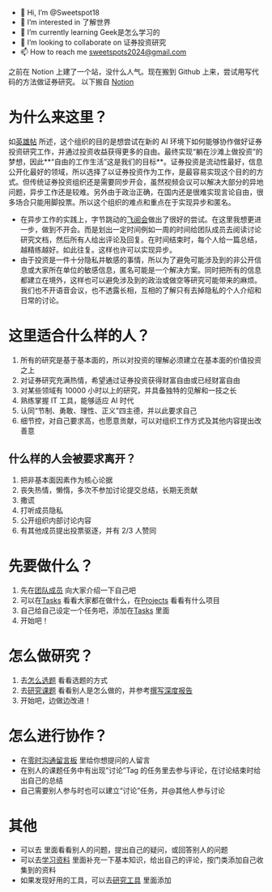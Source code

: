 - 👋 Hi, I’m @Sweetspot18
- 👀 I’m interested in 了解世界
- 🌱 I’m currently learning Geek是怎么学习的
- 💞️ I’m looking to collaborate on 证券投资研究
- 📫 How to reach me sweetspots2024@gmail.com

之前在 Notion 上建了一个站，没什么人气。现在搬到 Github 上来，尝试用写代码的方法做证券研究。
以下搬自 [Notion](https://sweetspots.notion.site/02248e2e889942d2b150f9ae26b033c1?v=48656b949eee4289a09f0fe37efe43e6)

# 为什么来这里？

如[英雄帖](https://www.notion.so/774f75d487eb4fdb9413a22a5ed253b3?pvs=21) 所述，这个组织的目的是想尝试在新的 AI 环境下如何能够协作做好证券投资研究工作，并通过投资收益获得更多的自由。最终实现“躺在沙滩上做投资”的梦想，因此**“自由的工作生活”这是我们的目标**。证券投资是流动性最好，信息公开化最好的领域，所以选择了以证券投资作为工作，是最容易实现这个目的的方式。但传统证券投资组织还是需要同步开会，虽然视频会议可以解决大部分的异地问题，异步工作还是较难。另外由于政治正确，在国内还是很难实现言论自由，很多场合只能用脚投票。所以这个组织的难点和重点在于实现异步和匿名。

- 在异步工作的实践上，字节跳动的[飞阅会](https://www.feishu.cn/hc/zh-CN/articles/360042128094-%E5%A4%9A%E4%BA%BA%E4%BC%9A%E8%AE%AE%E6%95%88%E7%8E%87%E4%BD%8E-%E7%8B%AC%E5%AE%B6%E7%A7%98%E7%AC%88-%E9%A3%9E%E9%98%85%E4%BC%9A-%E5%8A%A9%E4%BD%A0%E6%8F%90%E6%95%88)做出了很好的尝试。在这里我想更进一步，做到不开会。而是划出一定时间例如一周的时间给团队成员去阅读讨论研究文档，然后所有人给出评论及回复。在时间结束时，每个人给一篇总结，越精练越好。如此往复。这样也许可以实现异步。
- 由于投资是一件十分隐私并敏感的事情，所以为了避免可能涉及到的非公开信息或大家所在单位的敏感信息，匿名可能是一个解决方案。同时把所有的信息都建立在境外，这样也可以避免涉及到的政治或做空等研究可能带来的麻烦。我们也不开语音会议，也不透露长相，互相的了解只有去掉隐私的个人介绍和日常的讨论。

# 这里适合什么样的人？

1. 所有的研究是基于基本面的，所以对投资的理解必须建立在基本面的价值投资之上
2. 对证券研究充满热情，希望通过证券投资获得财富自由或已经财富自由
3. 对某些领域有 10000 小时以上的研究，并具备独特的见解和一技之长
4. 熟练掌握 IT 工具，能够适应 AI 时代
5. 认同“节制、勇敢、理性、正义”四主德，并以此要求自己
6. 细节控，对自己要求高，也愿意贡献，可以对组织工作方式及其他内容提出改善意

## 什么样的人会被要求离开？

1. 把非基本面因素作为核心论据
2. 丧失热情，懒惰，多次不参加讨论提交总结，长期无贡献
3. 撒谎
4. 打听成员隐私
5. 公开组织内部讨论内容
6. 有其他成员提出投票驱逐，并有 2/3 人赞同

# 先要做什么？

1. 先在[团队成员](https://www.notion.so/a17f03ae8e53454fa4d5c91edbbe23b5?pvs=21) 向大家介绍一下自己吧
2. 可以在[Tasks](https://www.notion.so/39c7da8d8c74423f9d17527981c9ad72?pvs=21) 看看大家都在做什么，在[Projects](https://www.notion.so/5819e5b21b794f1c9090429eed4b37df?pvs=21) 看看有什么项目
3. 自己给自己设定一个任务吧，添加在[Tasks](https://www.notion.so/39c7da8d8c74423f9d17527981c9ad72?pvs=21) 里面
4. 开始吧！

# 怎么做研究？

1. 去[怎么选题](https://www.notion.so/a29aafc38c9940aabc16c6a16bf3e9a0?pvs=21) 看看选题的方式
2. 去[研究课题](https://www.notion.so/5533e65a525844bd9d897829758c2e5d?pvs=21) 看看别人是怎么做的，并参考[撰写深度报告](https://www.notion.so/69f0d7e5cb894782b517ba7fbd596be5?pvs=21) 
3. 开始吧，边做边改进！

# 怎么进行协作？

- 在[零时沟通留言板](https://www.notion.so/e7ffa7aef9b74e40bbd7a498392b1cf6?pvs=21) 里给你想提问的人留言
- 在别人的课题任务中有出现”讨论”Tag 的任务里去参与评论，在讨论结束时给出自己的总结
- 自己需要别人参与时也可以建立“讨论”任务，并@其他人参与讨论

# 其他

- 可以去[](https://www.notion.so/aa01c75390514ad6b2e376bd896e4d13?pvs=21) 里面看看别人的问题，提出自己的疑问，或回答别人的问题
- 可以去[学习资料](https://www.notion.so/d4fb00f5fc814f07a41a863e5861b7ea?pvs=21) 里面补充一下基本知识，给出自己的评论，按门类添加自己收集到的资料
- 如果发现好用的工具，可以去[研究工具](https://www.notion.so/5d930b7399734d5087e844383725f4f9?pvs=21) 里面添加
